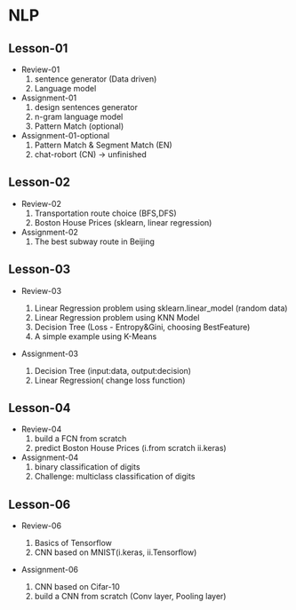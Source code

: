 # NLP

## Lesson-01

- Review-01  
  1. sentence generator (Data driven)
  2. Language model
- Assignment-01
  1. design sentences generator
  2. n-gram language model
  3. Pattern Match (optional)
- Assignment-01-optional
  1. Pattern Match  & Segment Match (EN)
  2. chat-robort (CN) -> unfinished



## Lesson-02

- Review-02
  1. Transportation route choice (BFS,DFS)
  2. Boston House Prices (sklearn, linear regression)
- Assignment-02
  1. The best subway route in Beijing



## Lesson-03

- Review-03

  1. Linear Regression problem using sklearn.linear_model (random data)
  2. Linear Regression problem using KNN Model 
  3. Decision Tree (Loss - Entropy&Gini, choosing BestFeature)
  4. A simple example using K-Means

- Assignment-03

  1. Decision Tree (input:data, output:decision)
  2. Linear Regression( change loss function)



##  Lesson-04

- Review-04
  1. build a FCN from scratch
  2. predict Boston House Prices (i.from scratch ii.keras)
- Assignment-04
  1. binary classification of digits
  2. Challenge: multiclass classification of digits



## Lesson-06

- Review-06
  1. Basics of Tensorflow
  2. CNN based on MNIST(i.keras, ii.Tensorflow)

- Assignment-06
  1. CNN based on Cifar-10
  2. build a CNN from scratch (Conv layer, Pooling layer)